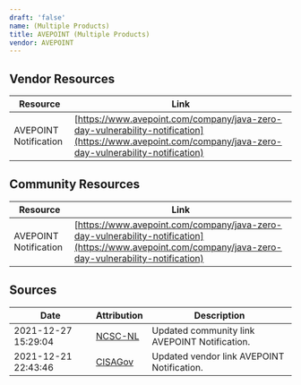 ```yaml
---
draft: 'false'
name: (Multiple Products)
title: AVEPOINT (Multiple Products)
vendor: AVEPOINT
---
```


## Vendor Resources
| Resource | Link |
| --- | --- |
| AVEPOINT Notification | [https://www.avepoint.com/company/java-zero-day-vulnerability-notification](https://www.avepoint.com/company/java-zero-day-vulnerability-notification) |

## Community Resources
| Resource | Link |
| --- | --- |
| AVEPOINT Notification | [https://www.avepoint.com/company/java-zero-day-vulnerability-notification](https://www.avepoint.com/company/java-zero-day-vulnerability-notification) |


## Sources
| Date | Attribution | Description |
| --- | --- | --- |
| 2021-12-27 15:29:04 | [NCSC-NL](https://github.com/NCSC-NL/log4shell/blob/main/software/README.md) | Updated community link AVEPOINT Notification.  |
| 2021-12-21 22:43:46 | [CISAGov](https://raw.githubusercontent.com/cisagov/log4j-affected-db/develop/README.md) | Updated vendor link AVEPOINT Notification.  |
